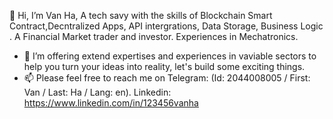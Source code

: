 👋 Hi, I’m Van Ha, A tech savy with the skills of Blockchain Smart Contract,Decntralized Apps, API intergrations, Data Storage, Business Logic . A Financial Market trader and investor. Experiences in Mechatronics.
- 💞️ I’m offering extend expertises and experiences in vaviable sectors to help you turn your ideas into reality, let's build some exciting things.
- 📫 Please feel free to reach me on Telegram: (Id: 2044008005 / First: Van / Last: Ha / Lang: en). Linkedin: https://www.linkedin.com/in/123456vanha

